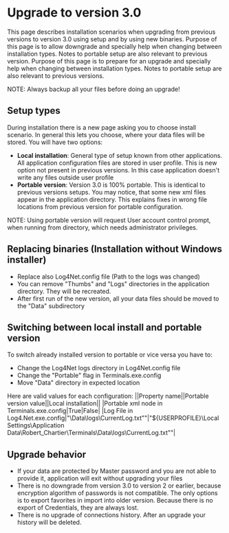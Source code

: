 # Upgrade to version 3.0
This page describes installation scenarios when upgrading from previous versions to version 3.0 using setup and by using new binaries. Purpose of this page is to allow downgrade and specially help when changing between installation types. Notes to portable setup are also relevant to previous version. Purpose of this page is to prepare for an upgrade and specially help when changing between installation types. Notes to portable setup are also relevant to previous versions.

NOTE: Always backup all your files before doing an upgrade!

## Setup types
During installation there is a new page asking you to choose install scenario. In general this lets you choose, where your data files will be stored. You will have two options:
* **Local installation**: General type of setup known from other applications. All application configuration files are stored in user profile. This is new option not present in previous versions. In this case application doesn't write any files outside user profile
* **Portable version**: Version 3.0 is 100% portable. This is identical to previous versions setups. You may notice, that some new xml files appear in the application directory. This explains fixes in wrong file locations from previous version for portable configuration.

NOTE: Using portable version will request User account control prompt, when running from directory, which needs administrator privileges.

## Replacing binaries (Installation without Windows installer)
* Replace also Log4Net.config file (Path to the logs was changed)
* You can remove "Thumbs" and "Logs" directories in the application directory. They will be recreated.
* After first run of the new version, all your data files should be moved to the "Data" subdirectory

## Switching between local install and portable version
To switch already installed version to portable or vice versa you have to:
* Change the Log4Net logs directory in Log4Net.config file
* Change the "Portable" flag in Terminals.exe.config
* Move "Data" directory in expected location

Here are valid values for each configuration:
||Property name||Portable version value||Local installation||
|Portable xml node in Terminals.exe.config|True|False|
|Log File in Log4.Net.exe.config|"\Data\logs\CurrentLog.txt""|"${USERPROFILE}\Local Settings\Application Data\Robert_Chartier\Terminals\Data\logs\CurrentLog.txt""|

## Upgrade behavior
* If your data are protected by Master password and you are not able to provide it, application will exit without upgrading your files
* There is no downgrade from version 3.0 to version 2 or earlier, because encryption algorithm of passwords is not compatible. The only options is to export favorites in import into older version. Because there is no export of Credentials, they are always lost.
* There is no upgrade of connections history. After an upgrade your history will be deleted.